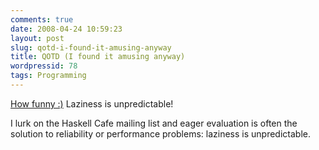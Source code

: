 ```yaml
---
comments: true
date: 2008-04-24 10:59:23
layout: post
slug: qotd-i-found-it-amusing-anyway
title: QOTD (I found it amusing anyway)
wordpressid: 78
tags: Programming
---
```


[How funny :)](http://objectmix.com/programming-languages/171793-shootout-implementing-interpreter-simple-procedural-language-minim-16.html#post608486) Laziness is unpredictable!



> 
I lurk on the Haskell Cafe mailing list and eager evaluation is often the solution to reliability or performance problems: laziness is unpredictable.

